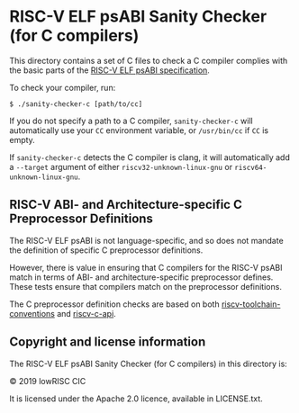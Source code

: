# RISC-V ELF psABI Sanity Checker (for C compilers)

This directory contains a set of C files to check a C compiler complies with
the basic parts of the [RISC-V ELF psABI specification](../riscv-elf.md).

To check your compiler, run:

```
$ ./sanity-checker-c [path/to/cc]
```

If you do not specify a path to a C compiler, `sanity-checker-c` will
automatically use your `CC` environment variable, or `/usr/bin/cc` if `CC` is
empty.

If `sanity-checker-c` detects the C compiler is clang, it will automatically add
a `--target` argument of either `riscv32-unknown-linux-gnu` or
`riscv64-unknown-linux-gnu`.

## RISC-V ABI- and Architecture-specific C Preprocessor Definitions

The RISC-V ELF psABI is not language-specific, and so does not mandate the
definition of specific C preprocessor definitions.

However, there is value in ensuring that C compilers for the RISC-V psABI match
in terms of ABI- and architecture-specific preprocessor defines. These tests
ensure that compilers match on the preprocessor definitions.

The C preprocessor definition checks are based on both
[riscv-toolchain-conventions](https://github.com/riscv/riscv-toolchain-conventions#cc-preprocessor-definitions)
and
[riscv-c-api](https://github.com/riscv/riscv-c-api-doc/blob/master/riscv-c-api.md#preprocessor-definitions).

## Copyright and license information

The RISC-V ELF psABI Sanity Checker (for C compilers) in this directory is:

 &copy; 2019 lowRISC CIC

It is licensed under the Apache 2.0 licence, available in LICENSE.txt.
